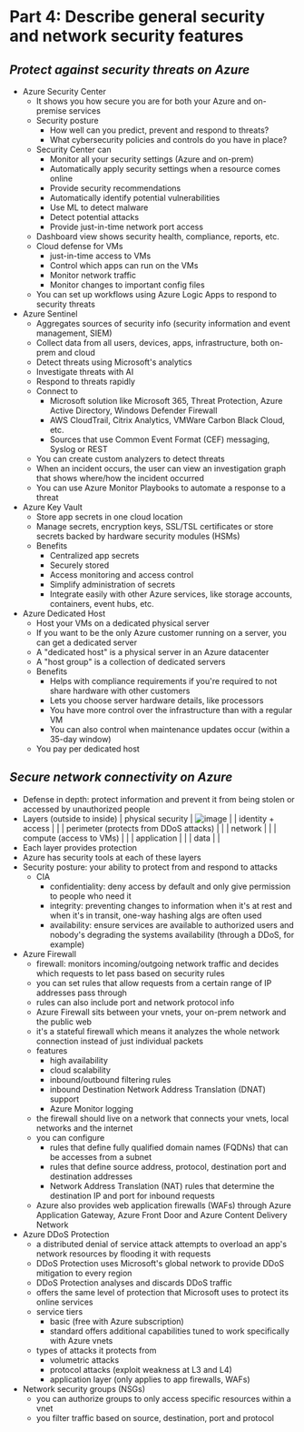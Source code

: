 # **Part 4: Describe general security and network security features**
## **_Protect against security threats on Azure_**
- Azure Security Center
    - It shows you how secure you are for both your Azure and on-premise services
    - Security posture
        - How well can you predict, prevent and respond to threats?
        - What cybersecurity policies and controls do you have in place?
    - Security Center can
        - Monitor all your security settings (Azure and on-prem)
        - Automatically apply security settings when a resource comes online
        - Provide security recommendations
        - Automatically identify potential vulnerabilities
        - Use ML to detect malware
        - Detect potential attacks
        - Provide just-in-time network port access
    - Dashboard view shows security health, compliance, reports, etc.
    - Cloud defense for VMs
        - just-in-time access to VMs
        - Control which apps can run on the VMs
        - Monitor network traffic
        - Monitor changes to important config files
    - You can set up workflows using Azure Logic Apps to respond to security threats
- Azure Sentinel
    - Aggregates sources of security info (security information and event management, SIEM)
    - Collect data from all users, devices, apps, infrastructure, both on-prem and cloud
    - Detect threats using Microsoft's analytics
    - Investigate threats with AI
    - Respond to threats rapidly
    - Connect to
        - Microsoft solution like Microsoft 365, Threat Protection, Azure Active Directory, Windows Defender Firewall
        - AWS CloudTrail, Citrix Analytics, VMWare Carbon Black Cloud, etc.
        - Sources that use Common Event Format (CEF) messaging, Syslog or REST
    - You can create custom analyzers to detect threats
    - When an incident occurs, the user can view an investigation graph that shows where/how the incident occurred
    - You can use Azure Monitor Playbooks to automate a response to a threat
- Azure Key Vault
    - Store app secrets in one cloud location
    - Manage secrets, encryption keys, SSL/TSL certificates or store secrets backed by hardware security modules (HSMs)
    - Benefits
        - Centralized app secrets
        - Securely stored
        - Access monitoring and access control
        - Simplify administration of secrets
        - Integrate easily with other Azure services, like storage accounts, containers, event hubs, etc.
- Azure Dedicated Host
    - Host your VMs on a dedicated physical server
    - If you want to be the only Azure customer running on a server, you can get a dedicated server
    - A "dedicated host" is a physical server in an Azure datacenter
    - A "host group" is a collection of dedicated servers
    - Benefits
        - Helps with compliance requirements if you're required to not share hardware with other customers
        - Lets you choose server hardware details, like processors
        - You have more control over the infrastructure than with a regular VM
        - You can also control when maintenance updates occur (within a 35-day window)
    - You pay per dedicated host

## **_Secure network connectivity on Azure_**
- Defense in depth: protect information and prevent it from being stolen or accessed by unauthorized people
- Layers (outside to inside)
    | physical security                       | ![image](https://user-images.githubusercontent.com/84464752/196028096-1ed501b1-b074-4bc4-b057-45265d4d9692.png) |
    | identity + access                       | |
    | perimeter (protects from DDoS attacks)  | |
    | network                                 | |
    | compute (access to VMs)                 | |
    | application                             | |
    | data                                    | |
- Each layer provides protection
- Azure has security tools at each of these layers
- Security posture: your ability to protect from and respond to attacks
    - CIA
        - confidentiality: deny access by default and only give permission to people who need it
        - integrity: preventing changes to information when it's at rest and when it's in transit, one-way hashing algs are often used
        - availability: ensure services are available to authorized users and nobody's degrading the systems availability (through a DDoS, for example)
- Azure Firewall
    - firewall: monitors incoming/outgoing network traffic and decides which requests to let pass based on security rules
    - you can set rules that allow requests from a certain range of IP addresses pass through
    - rules can also include port and network protocol info
    - Azure Firewall sits between your vnets, your on-prem network and the public web
    - it's a stateful firewall which means it analyzes the whole network connection instead of just individual packets
    - features
        - high availability
        - cloud scalability
        - inbound/outbound filtering rules
        - inbound Destination Network Address Translation (DNAT) support
        - Azure Monitor logging
    - the firewall should live on a network that connects your vnets, local networks and the internet
    - you can configure
        - rules that define fully qualified domain names (FQDNs) that can be accesses from a subnet
        - rules that define source address, protocol, destination port and destination addresses
        - Network Address Translation (NAT) rules that determine the destination IP and port for inbound requests
    - Azure also provides web application firewalls (WAFs) through Azure Application Gateway, Azure Front Door and Azure Content Delivery Network
- Azure DDoS Protection
    - a distributed denial of service attack attempts to overload an app's network resources by flooding it with requests
    - DDoS Protection uses Microsoft's global network to provide DDoS mitigation to every region
    - DDoS Protection analyses and discards DDoS traffic
    - offers the same level of protection that Microsoft uses to protect its online services
    - service tiers
        - basic (free with Azure subscription)
        - standard offers additional capabilities tuned to work specifically with Azure vnets
    - types of attacks it protects from
        - volumetric attacks
        - protocol attacks (exploit weakness at L3 and L4)
        - application layer (only applies to app firewalls, WAFs)
- Network security groups (NSGs)
    - you can authorize groups to only access specific resources within a vnet
    - you filter traffic based on source, destination, port and protocol
